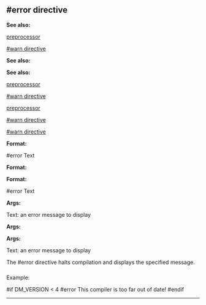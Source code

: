 

 #error directive
------------------




**See also:** 


[preprocessor](#/DM/preprocessor) 

[#warn directive](#/DM/preprocessor/warn) 




**See also:** 

**See also:**

[preprocessor](#/DM/preprocessor) 

[#warn directive](#/DM/preprocessor/warn) 


[preprocessor](#/DM/preprocessor)

[#warn directive](#/DM/preprocessor/warn) 

[#warn directive](#/DM/preprocessor/warn)


**Format:** 


 #error Text
 


**Format:** 

**Format:**

 #error Text



**Args:** 


 Text: an error message to display
 


**Args:** 

**Args:**

 Text: an error message to display


 The #error directive halts compilation and displays the specified message.



### 
 Example:



 #if DM\_VERSION < 4
#error This compiler is too far out of date!
#endif



---


